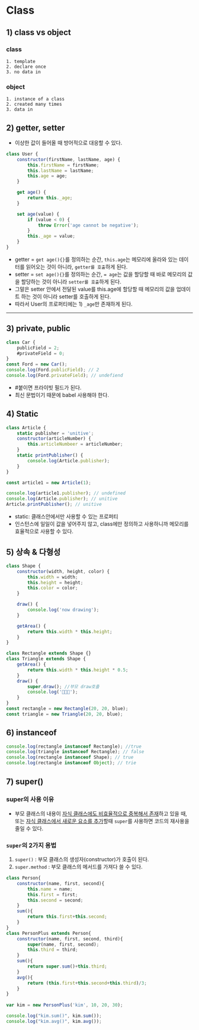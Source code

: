 # Class

## 1) class vs object

### class
    1. template
    2. declare once
    3. no data in
### object
    1. instance of a class
    2. created many times
    3. data in

## 2) getter, setter

-   이상한 값이 들어올 때 방어적으로 대응할 수 있다.

```js
class User {
    constructor(firstName, lastName, age) {
        this.firstName = firstName;
        this.lastName = lastName;
        this.age = age;
    }

    get age() {
        return this._age;
    }

    set age(value) {
        if (value < 0) {
            throw Error('age cannot be negative');
        }
        this._age = value;
    }
}
```

-   getter = `get age(){}`를 정의하는 순간, `this.age`는 메모리에 올라와 있는 데이터를 읽어오는 것이 아니라, `getter를 호출`하게 된다.
-   setter = `set age(){}`를 정의하는 순간, `= age`는 값을 할당할 때 바로 메모리의 값을 할당하는 것이 아니라 `setter를 호출`하게 된다.
-   그말은 setter 안에서 전달된 value를 this.age에 할당할 때 메모리의 값을 업데이트 하는 것이 아니라 setter를 호출하게 된다.
-   따라서 User의 프로퍼티에는 1) `_age`만 존재하게 된다.

---

## 3) private, public

```js
class Car {
    publicField = 2;
    #privateField = 0;
}
const Ford = new Car();
console.log(Ford.publicField); // 2
console.log(Ford.privateField); // undefiend
```

-   #붙이면 프라이빗 필드가 된다.
-   최신 문법이기 때문에 babel 사용해야 한다.

## 4) Static

```js
class Article {
    static publisher = 'unitive';
    constructor(articleNumber) {
        this.articleNumbeer = articleNumber;
    }
    static printPublisher() {
        console.log(Article.publisher);
    }
}

const article1 = new Article(1);

console.log(article1.publisher); // undefined
console.log(Article.publisher); // unitive
Article.printPublisher(); // unitive
```

-   static: 클래스안에서만 사용할 수 있는 프로퍼티
-   인스턴스에 일일이 값을 넣어주지 않고, class에만 정의하고 사용하니까 메모리를 효율적으로 사용할 수 있다.

## 5) 상속 & 다형성

```js
class Shape {
    constructor(width, height, color) {
        this.width = width;
        this.height = height; 
        this.color = color;
    }

    draw() {
        console.log('now drawing');
    }

    getArea() {
        return this.width * this.height;
    }
}

class Rectangle extends Shape {}
class Triangle extends Shape {
    getArea() {
        return this.width * this.height * 0.5;
    }
    draw() {
        super.draw(); //부모 draw호출
        console.log('📐📐📐');
    }
}
const rectangle = new Rectangle(20, 20, blue);
const triangle = new Triangle(20, 20, blue);
```

## 6) instanceof

```js
console.log(rectangle instanceof Rectangle); //true
console.log(triangle instanceof Rectangle); // false
console.log(rectangle instanceof Shape); // true
console.log(rectangle instanceof Object); // trie
```

## 7) super()

### super의 사용 이유

- 부모 클래스의 내용이 <U>자식 클래스에도 비효율적으로 중복해서 존재</U>하고 있을 때, 또는 <U>자식 클래스에서 새로운 요소를 추가</U>할때 `super`를 사용하면 코드의 재사용을 줄일 수 있다.
  


### `super`의 2가지 용법

1. `super()` : 부모 클래스의 생성자(constructor)가 호출이 된다.
2. `super.method` : 부모 클래스의 메서드를 가져다 쓸 수 있다.

```js
class Person{
    constructor(name, first, second){
        this.name = name;
        this.first = first;
        this.second = second;
    }
    sum(){
        return this.first+this.second;
    }
}
class PersonPlus extends Person{
    constructor(name, first, second, third){
        super(name, first, second);
        this.third = third;
    }
    sum(){
        return super.sum()+this.third;
    }
    avg(){
        return (this.first+this.second+this.third)/3;
    }
}
 
var kim = new PersonPlus('kim', 10, 20, 30);

console.log("kim.sum()", kim.sum());
console.log("kim.avg()", kim.avg());
```